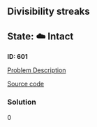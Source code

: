 ## Divisibility streaks

## State: :cloud: **Intact**

**ID: 601**

[Problem Description](https://projecteuler.net/problem=601)

[Source code](main.cpp)

### Solution
0